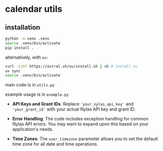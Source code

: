 # calendar utils

## installation

```bash
python -m venv .venv
source .venv/bin/activate
pip install .
```

alternatively, with `uv`:
```bash
curl -LsSf https://astral.sh/uv/install.sh | sh # install uv
uv sync
source .venv/bin/activate
```

main code is in `utils.py`

example usage is in `example.py`

- **API Keys and Grant IDs**: Replace `'your_nylas_api_key'` and `'your_grant_id'` with your actual Nylas API key and grant ID.

- **Error Handling**: The code includes exception handling for common Nylas API errors. You may want to expand upon this based on your application's needs.

- **Time Zones**: The `user_timezone` parameter allows you to set the default time zone for all date and time operations.
